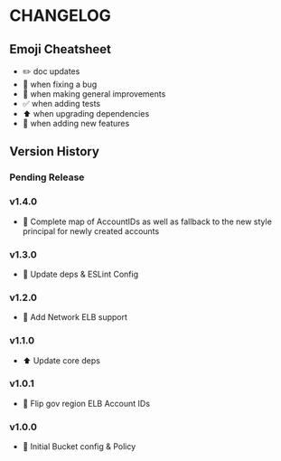 # CHANGELOG

## Emoji Cheatsheet
- :pencil2: doc updates
- :bug: when fixing a bug
- :rocket: when making general improvements
- :white_check_mark: when adding tests
- :arrow_up: when upgrading dependencies
- :tada: when adding new features

## Version History

### Pending Release

### v1.4.0

- :rocket: Complete map of AccountIDs as well as fallback to the new style principal for newly created accounts

### v1.3.0

- :rocket: Update deps & ESLint Config

### v1.2.0

- :tada: Add Network ELB support

### v1.1.0

- :arrow_up: Update core deps

### v1.0.1

- :bug: Flip gov region ELB Account IDs


### v1.0.0

- :rocket: Initial Bucket config & Policy

